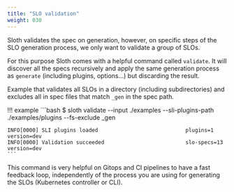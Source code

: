 ```yaml
---
title: "SLO validation"
weight: 030
---
```


Sloth validates the spec on generation, however, on specific steps of the SLO generation process, we only want to validate a group of SLOs.

For this purpose Sloth comes with a helpful command called `validate`. It will discover all the specs recursively and apply the same generation process as `generate` (including plugins, options...) but discarding the result.

Example that validates all SLOs in a directory (including subdirectories) and excludes all in spec files that match `_gen` in the spec path.

!!! example
    ```bash
    $ sloth validate --input ./examples --sli-plugins-path ./examples/plugins --fs-exclude _gen

    INFO[0000] SLI plugins loaded                            plugins=1 version=dev
    INFO[0000] Validation succeeded                          slo-specs=13 version=dev
    ```

This command is very helpful on Gitops and CI pipelines to have a fast feedback loop, independently of the process you are using for generating the SLOs (Kubernetes controller or CLI).
